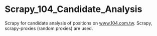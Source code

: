 # Scrapy_104_Candidate_Analysis
Scrapy for candidate analysis of positions on www.104.com.tw. Scrapy, scrapy-proxies (random proxies) are used. 
